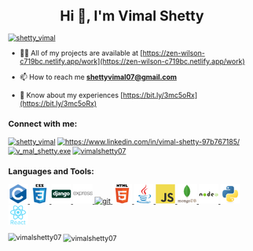 <h1 align="center">Hi 👋, I'm Vimal Shetty</h1>
<p align="left"> <a href="https://twitter.com/shetty_vimal" target="blank"><img src="https://img.shields.io/twitter/follow/shetty_vimal?logo=twitter&style=for-the-badge" alt="shetty_vimal" /></a> </p>



- 👨‍💻 All of my projects are available at [https://zen-wilson-c719bc.netlify.app/work](https://zen-wilson-c719bc.netlify.app/work)

- 📫 How to reach me **shettyvimal07@gmail.com**

- 📄 Know about my experiences [https://bit.ly/3mc5oRx](https://bit.ly/3mc5oRx)

<h3 align="left">Connect with me:</h3>
<p align="left">
<a href="https://twitter.com/shetty_vimal" target="blank"><img align="center" src="https://raw.githubusercontent.com/rahuldkjain/github-profile-readme-generator/master/src/images/icons/Social/twitter.svg" alt="shetty_vimal" height="30" width="40" /></a>
<a href="https://linkedin.com/in/https://www.linkedin.com/in/vimal-shetty-97b767185/" target="blank"><img align="center" src="https://raw.githubusercontent.com/rahuldkjain/github-profile-readme-generator/master/src/images/icons/Social/linked-in-alt.svg" alt="https://www.linkedin.com/in/vimal-shetty-97b767185/" height="30" width="40" /></a>
<a href="https://instagram.com/v_mal_shetty.exe" target="blank"><img align="center" src="https://raw.githubusercontent.com/rahuldkjain/github-profile-readme-generator/master/src/images/icons/Social/instagram.svg" alt="v_mal_shetty.exe" height="30" width="40" /></a>
<a href="https://www.leetcode.com/vimalshetty07" target="blank"><img align="center" src="https://raw.githubusercontent.com/rahuldkjain/github-profile-readme-generator/master/src/images/icons/Social/leet-code.svg" alt="vimalshetty07" height="30" width="40" /></a>
</p>

<h3 align="left">Languages and Tools:</h3>
<p align="left"> <a href="https://www.cprogramming.com/" target="_blank"> <img src="https://raw.githubusercontent.com/devicons/devicon/master/icons/c/c-original.svg" alt="c" width="40" height="40"/> </a> <a href="https://www.w3schools.com/css/" target="_blank"> <img src="https://raw.githubusercontent.com/devicons/devicon/master/icons/css3/css3-original-wordmark.svg" alt="css3" width="40" height="40"/> </a> <a href="https://www.djangoproject.com/" target="_blank"> <img src="https://raw.githubusercontent.com/devicons/devicon/master/icons/django/django-original.svg" alt="django" width="40" height="40"/> </a> <a href="https://expressjs.com" target="_blank"> <img src="https://raw.githubusercontent.com/devicons/devicon/master/icons/express/express-original-wordmark.svg" alt="express" width="40" height="40"/> </a> <a href="https://git-scm.com/" target="_blank"> <img src="https://www.vectorlogo.zone/logos/git-scm/git-scm-icon.svg" alt="git" width="40" height="40"/> </a> <a href="https://www.w3.org/html/" target="_blank"> <img src="https://raw.githubusercontent.com/devicons/devicon/master/icons/html5/html5-original-wordmark.svg" alt="html5" width="40" height="40"/> </a> <a href="https://www.java.com" target="_blank"> <img src="https://raw.githubusercontent.com/devicons/devicon/master/icons/java/java-original.svg" alt="java" width="40" height="40"/> </a> <a href="https://developer.mozilla.org/en-US/docs/Web/JavaScript" target="_blank"> <img src="https://raw.githubusercontent.com/devicons/devicon/master/icons/javascript/javascript-original.svg" alt="javascript" width="40" height="40"/> </a> <a href="https://www.mongodb.com/" target="_blank"> <img src="https://raw.githubusercontent.com/devicons/devicon/master/icons/mongodb/mongodb-original-wordmark.svg" alt="mongodb" width="40" height="40"/> </a> <a href="https://nodejs.org" target="_blank"> <img src="https://raw.githubusercontent.com/devicons/devicon/master/icons/nodejs/nodejs-original-wordmark.svg" alt="nodejs" width="40" height="40"/> </a> <a href="https://www.python.org" target="_blank"> <img src="https://raw.githubusercontent.com/devicons/devicon/master/icons/python/python-original.svg" alt="python" width="40" height="40"/> </a> <a href="https://reactjs.org/" target="_blank"> <img src="https://raw.githubusercontent.com/devicons/devicon/master/icons/react/react-original-wordmark.svg" alt="react" width="40" height="40"/> </a> </p>

<p><img align="left" src="https://github-readme-stats.vercel.app/api?username=VimalShetty07&count_private=true&show_icons=true&theme=radical" alt="vimalshetty07" /></p>

<p>&nbsp;<img align="center" src="https://github-readme-stats.vercel.app/api/top-langs/?username=VimalShetty07&show_icons=true&theme=radical" alt="vimalshetty07" /></p>
